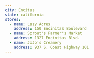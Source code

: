```yaml
---
city: Encitas
state: california
stores:
  - name: Lazy Acres
    address: 150 Encinitas Boulevard
  - name: Sprout's Farmer's Market
    address: 1327 Encinitas Blvd.
  - name: JoJo's Creamery
    address: 937 S. Coast Highway 101
---
```

